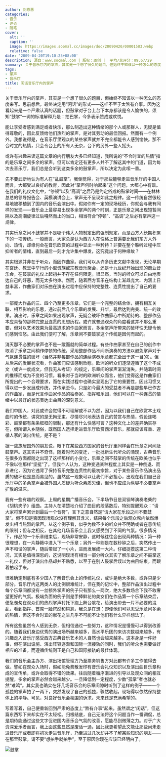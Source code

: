 ```yaml
---
author: 刘恩惠
categories:
- 音乐
- 评论
- 随笔
cover:
  alt: ''
  caption: ''
  image: https://images.soomal.cc/images/doc/20090420/00001583.webp
  relative: false
date: '2009-04-20T19:10:25+08:00'
description: 源自：www.soomal.com | 版权：原创 |  平均/总评分：09.67/29
summary: 关于音乐厅内的掌声，其实是一个想了很久的题目，但始终不知该以一种怎么的态度来写。思前想后，最终决定用“闲话”的形式――这样不至于太煞有介事。因为这看起来是一个严肃认真的话题，但鼓掌对于台上台下本身都该是令人愉快的，须知“鼓掌”一词的标准解释乃是：拍巴掌，今多表示赞成或欢悦。能让享受者感到满足或者快乐，那么制造出这种情绪的那个人或那群人，无疑是值得尊敬的，因此反馈给他们热烈的掌声，是对其劳动的最佳回报。然而有一个例外。我想说得是，在音乐厅里观众的某些掌声就并不完全都能令人感到愉快。那不合时宜的热情，只会令台上的所有人无奈，台下的另外一些人摇头。
tags:
- 掌声
- 音乐厅
title: 闲话音乐厅内的掌声
---
```


关于音乐厅内的掌声，其实是一个想了很久的题目，但始终不知该以一种怎么的态度来写。思前想后，最终决定用“闲话”的形式――这样不至于太煞有介事。因为这看起来是一个严肃认真的话题，但鼓掌对于台上台下本身都该是令人愉快的，须知“鼓掌”一词的标准解释乃是：拍巴掌，今多表示赞成或欢悦。



能让享受者感到满足或者快乐，那么制造出这种情绪的那个人或那群人，无疑是值得尊敬的，因此反馈给他们热烈的掌声，是对其劳动的最佳回报。然而有一个例外。我想说得是，在音乐厅里观众的某些掌声就并不完全都能令人感到愉快。那不合时宜的热情，只会令台上的所有人无奈，台下的另外一些人摇头。



或许有兴趣来读这篇文章的内行朋友大多已经知道，我所说的“不合时宜的热情”指的是乐章之间多余的掌声。但可以肯定还有更多人并不了解这其中的门道，因为每次去音乐厅，我们总是会听到这类多余的鼓掌声，所以决定为此嗦一番。



先不要武断地认为有人在“乱鼓掌”。我倒觉得，对于那些能够走进音乐厅的中国人而言，大都受过良好的教育，因此对“掌声何时响起来”这个问题，大都心中有谱。在我们的礼仪文化中，“停顿”以及“高调”之后乃是约定俗成的鼓掌时间――在林林总总的领导报告会、英模演讲会上，掌声无不呈现如此之规律。这一传统自然很轻易地被移植到了国内的音乐会演出中。假如你有一定的现场经历，你就会与我有同样的发现――音乐会上最容易出现多余掌声的两个时刻，正是乐章之间出现短暂间隔以及高潮旋律过后嘎然而止的当口，相当符合“停顿”、“高调”之后必有掌声这一规律。



其实乐章之间不鼓掌并不是哪个伟大人物制定出的强制规定，而是西方人长期积累下的一项传统。一般而言，大家总是认为西方人在性格上普遍要比我们东方人外向、热情，却缘何会在音乐欣赏的过程中显出一种矜持？非要在整个聆听过程中压抑听者的情绪，直到最后一刻才允许集中爆发，这究竟出于何种缘故？



其实根源并非在于听众，而因作曲家。我们可以从许多历史文献中发现，无论早期在宫廷、教堂中举行的小型贵族或宗教音乐聚会，还是十九世纪开始出现的商业音乐会，在鼓掌的礼仪上起初并不存在任何限定。很显然，当时的听众可以自由地表达自己的好恶，而无太多约束。然而，随着西方音乐在结构上渐趋庞大、内涵上日益丰富，作曲家们对乐曲在演出过程中应保持的完整性、连贯性提出了自己的要求。



一部庞大作品的三、四个乃至更多乐章，它们是一个完整的结合体，拥有相互关联、相互影响的乐思，通过前后几个乐章的发展、升华，最后达到完美、统一的效果。演出时，乐章之间如果出现掌声，无疑会破坏作曲家心中所期待的、整部作品本应具备的那种完整且连贯的思想历程。或许就普通观众的角度看这并不那么重要，但对以艺术效果为最高追求的作曲家而言，多余掌声所带来的破坏性无疑令他们感到恼怒。由此我们便可了解，乐章间不要鼓掌这个传统是因何而起的。



消灭那不必要的掌声也不是一蹴而就的简单过程。有些作曲家甚至在自己的创作中取消了乐章之间稍作停顿的传统，采用整部作品不间断演奏的方法以避免掌声对于气氛连贯性的破坏（当然并非每部作品的连续演奏乐章都完全出于这一目的）。但从后来的发展状况看，作曲家们应该感到欣慰。欧洲的听众们逐渐遵循了这个不成文（或许一度成文，但我无从考证）的规定，乐章间的掌声渐渐消失，并随着时间的推移而成为不变的习惯。看来对于当时的欧洲听众而言，他们觉得这是作曲家们所提出的一个合理要求，而在实践过程中也确实显现出了它的重要性，因此习惯又得以进一步发展成传统，并传承至今。只是如今最大的受益者不再是那些早已作古的作曲家，而是代言作曲家作品的独奏家、指挥和乐团，他们可以在一种连贯的情绪中以最好的状态表达出曲目的深刻意义。



我们中国人，对此或许会觉得不可理解或不以为然，因为以我们自己在欣赏本土戏曲时的传统，讲究的是无拘无束、尽情尽兴地表达自己的赞赏与热情，假设连喝彩、鼓掌都有条条框框的限制，那还有什么快感可言？这种文化上的差异确实存在，但所谓入乡随俗，既然国人选择走进音乐厅欣赏西洋音乐，那就应该尊重、遵循人家的演出传统，是不是？



据一些旅居国外的朋友说，眼下在某些西方国家的音乐厅里同样会在乐章之间闻及鼓掌声。这其实并不奇怪，随着时代的变迁，一批批新生代听众的涌现，古典音乐在很多方面都随之出现了这样那样的小变化，乐章之间不鼓掌的传统在欧美也似乎不像以往那样“坚挺”了。但我个人认为，这种变通某种程度上其实是一种倒退、而非进化，因为它违背了保持音乐完整连贯性的最初宗旨，对于某些音乐作品演出品质的破坏也是显而易见的。虽然这一现象可以让我们不必担心，出现在我们自己音乐厅中的多余掌声会被外国人质疑为听众素质欠佳，但也不应成为纵容不必要掌声扩散的温床。



我有一些有趣的观察。上周的星期广播音乐会，下半场节目是双钢琴演奏老柴的《胡桃夹子》组曲。主持人在清楚地介绍了曲目的段落数后，特别提醒观众：“请大家将掌声累计到最后一个音符”，言下之意自然是“请大家在乐段之间不要鼓掌”。但不知是否因现场观众没有理解其含义，结果每个乐段之后观众席内依然爆发出相当热烈的掌声。从这个例子看，似乎为数不少的听众并不明确或者在意传统的限制；但与之相反，在其他几场音乐会上我又感受到了不同的气氛。很多情况下，作品的一个乐章结束后，现场非常安静，这时候往往会出现两种情况：第一种很理想，在一片静籁中进入下一个乐章；另外一种则是在数秒钟之后，突然传出一声不和谐的掌声，随后带起了一小片，进而发展成一大片。仔细捉摸这第二种情况，其实是值得深思的，这说明现场有相当一部分听众其实了解乐章之间不鼓掌这一礼仪，但对于演出作品却并不熟悉，以至于在别人鼓掌后误以为曲目结束，而跟着拍起手来。



很难确定到底有多少国人了解音乐会上的传统礼仪，或许是绝大多数，或许只是少部分。音乐厅内这两类人的比例很难统计，但在我的记忆中，整部作品演出过程中每个乐章间都没有一丝额外掌声的例子只有那么一两次，绝大多数场合下我不敢奢望更好的气氛。极端负面的例子则是手捧鲜花的美女们在作品第一个乐章结束后，便急匆匆在观众们的热烈掌声衬托下跑上舞台献花，给演出带去一片不必要的混乱，看到指挥、首席一脸愕然和尴尬，我总是在想：即便他们可以忍受乐章间多余的热情，但这不合时宜的献花之举几乎不可能不让他们有什么异样想法了。



所有这些虽然令人感到无奈，但相信通过一些努力，这种情况是慢慢可以得到改善的。随着我们身边优秀的演出场所越来越多，高水平乐团的来访次数越来越多，有兴趣走入音乐厅感受西方古典音乐艺术的人自然也会越来越多。这本身是一件好事，但在演出设施、演出阵容逐渐和国际一流接轨的同时，我们的听众也需要做好相应的准备，而遵循传统则正是自己和国际接轨的最佳体现。



我们的音乐会主办方、演出场馆管理方乃至票务销售方对此都有许多工作值得去做。譬如在观众入场时，假如能免费散发印有音乐会礼仪知识以及演出曲目乐章构成的宣传单，或许会取得不错的效果。往后随着循序渐进的引导以及观众间的相互提醒，多余的掌声必然会越来越少。一旦降低到一定程度，少数“孤掌”者也就必然“难鸣”。其实我也确实在好几场音乐会的乐章间隙时听到了这样的例子――一个孤独的掌声拍了一两下，突然发现了自己的孤独，骤然收起，现场得以依然保持整体上的平静。可见，对良好音乐会氛围的诉求，未来还是充满希望的。



写着写着，自己便重新回到严肃的态度上“煞有介事”起来。虽然谓之“闲话”，但这篇东西写下来却实在不太轻松。归根结底，自己无法将这个问题当作一番调侃，总是期待能通过这些文字促进国内音乐会气氛的改善，愿能尽到微薄之力。对于广大资深爱乐者而言，我上面这些显然是废话一通，因此我更希望此文能让那些尚未走进音乐厅或者即将初次走进音乐厅，乃至进过几次却并不了解某些知识的朋友――在那里鼓掌，请不要“想拍手就拍手”，至于原因你现在应该已经明白了。



![鼓掌](https://images.soomal.cc/images/doc/20090420/00001583.webp)